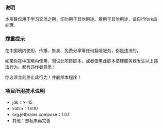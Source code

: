 ### 说明

本项目仅用于学习交流之用，切勿用于其他用途。若用于其他用途，请自行fork后处理。

### 郑重提示
在中国境内使用、传播、售卖、免费分享等任何翻墙服务，都是违法的。

如果你在中国境内使用、测试此项目脚本，或者使用此脚本搭建服务器发生以上违法行为，都有违作者意愿！

你必须立刻停止此行为！并删除本程序！

### 项目所用技术说明

- jdk：>=15
- kotlin：1.6.10
- org.jetbrains.compose：1.0.1
- 其他：想起来再完善

### 